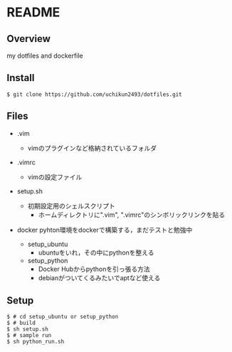# README

## Overview
my dotfiles and dockerfile

## Install

```
$ git clone https://github.com/uchikun2493/dotfiles.git
```

## Files

- .vim
    - vimのプラグインなど格納されているフォルダ
- .vimrc
    - vimの設定ファイル
- setup.sh
    - 初期設定用のシェルスクリプト
        - ホームディレクトリに".vim", ".vimrc"のシンボリックリンクを貼る
- docker
    pyhton環境をdockerで構築する，まだテストと勉強中

    - setup_ubuntu
        - ubuntuをいれ，その中にpythonを整える
    - setup_python
        - Docker Hubからpythonを引っ張る方法
        - debianがついてくるみたいでaptなど使える

## Setup
```
$ # cd setup_ubuntu or setup_python
$ # build
$ sh setup.sh
$ # sample run
$ sh python_run.sh
```

